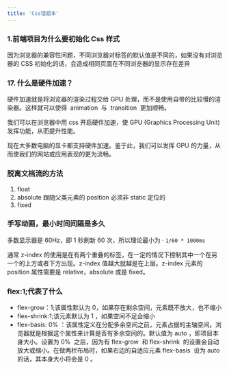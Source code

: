 ```yaml
---
title: 'Css错题本'
---
```


### 1.前端项目为什么要初始化 Css 样式

因为浏览器的兼容性问题，不同浏览器对标签的默认值是不同的，如果没有对浏览器的 CSS 初始化的话，会造成相同页面在不同浏览器的显示存在差异

### 17. 什么是硬件加速？

硬件加速就是将浏览器的渲染过程交给 GPU 处理，而不是使用自带的比较慢的渲染器。这样就可以使得  animation  与  transition  更加顺畅。

我们可以在浏览器中用 css 开启硬件加速，使 GPU (Graphics Processing Unit) 发挥功能，从而提升性能。

现在大多数电脑的显卡都支持硬件加速。鉴于此，我们可以发挥 GPU 的力量，从而使我们的网站或应用表现的更为流畅。

### 脱离文档流的方法

1. float
2. absolute 跟随父类元素的 position 必须非 static 定位的
3. fixed

### 手写动画，最小时间间隔是多久

多数显示器是 60Hz，即 1 秒刷新 60 次，所以理论最小为 · `1/60 * 1000ms`

通常 z-index 的使用是在有两个重叠的标签，在一定的情况下控制其中一个在另一个的上方或者下方出现。z-index 值越大就越是在上层。z-index 元素的 position 属性需要是 relative，absolute 或是 fixed。

### flex:1;代表了什么

- flex-grow：1;该属性默认为 0，如果存在剩余空间，元素既不放大，也不缩小
- flex-shrink:1;该元素默认为 1 ，如果空间不足会缩小
- flex-basis: 0% ：该属性定义在分配多余空间之前，元素占据的主轴空间。浏览器就是根据这个属性来计算是否有多余空间的。默认值为 auto ，即项目本身大小。设置为 0%  之后，因为有 flex-grow  和 flex-shrink  的设置会自动放大或缩小。在做两栏布局时，如果右边的自适应元素 flex-basis  设为 auto  的话，其本身大小将会是 0 。​
